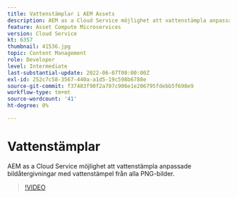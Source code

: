 ```yaml
---
title: Vattenstämplar i AEM Assets
description: AEM as a Cloud Service möjlighet att vattenstämpla anpassade bildåtergivningar med vattenstämpel från alla PNG-bilder.
feature: Asset Compute Microservices
version: Cloud Service
kt: 6357
thumbnail: 41536.jpg
topic: Content Management
role: Developer
level: Intermediate
last-substantial-update: 2022-06-07T00:00:00Z
exl-id: 252c7c58-3567-440a-a1d5-19c598b6788e
source-git-commit: f37483f90f2a707c906e1e206795fdebb5f698e9
workflow-type: tm+mt
source-wordcount: '41'
ht-degree: 0%

---
```


# Vattenstämplar

AEM as a Cloud Service möjlighet att vattenstämpla anpassade bildåtergivningar med vattenstämpel från alla PNG-bilder.

>[!VIDEO](https://video.tv.adobe.com/v/41536/?quality=12&learn=on)
